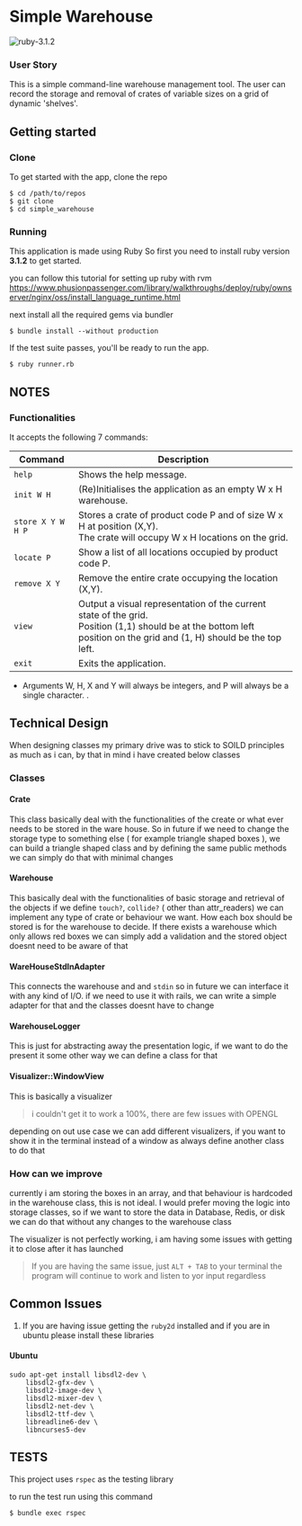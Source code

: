 
# Simple Warehouse 
![ruby-3.1.2](https://img.shields.io/badge/Ruby-v3.1.2-green.svg)


### User Story

This is a simple command-line warehouse management tool. The user can record the storage and removal of crates of variable sizes on a grid of dynamic 'shelves'.


## Getting started
### Clone
To get started with the app, clone the repo
```
$ cd /path/to/repos
$ git clone 
$ cd simple_warehouse
```

### Running
This application is made using Ruby So first you need to install ruby version **3.1.2** to get started.

you can follow this tutorial for setting up ruby with rvm https://www.phusionpassenger.com/library/walkthroughs/deploy/ruby/ownserver/nginx/oss/install_language_runtime.html

next install all the required gems via bundler
```
$ bundle install --without production
```
If the test suite passes, you'll be ready to run the app.

```
$ ruby runner.rb
```
## NOTES
### Functionalities
It accepts the following 7 commands:

| Command | Description |
| --- | --- |
| `help` | Shows the help message. |
| `init W H` | (Re)Initialises the application as an empty W x H warehouse. |
| `store X Y W H P` | Stores a crate of product code P and of size W x H at position (X,Y).<br>The crate will occupy W x H locations on the grid.|
| `locate P` | Show a list of all locations occupied by product code P. |
| `remove X Y` | Remove the entire crate occupying the location (X,Y). |
| `view` | Output a visual representation of the current state of the grid.<br>Position (1,1) should be at the bottom left position on the grid and (1, H) should be the top left. |
| `exit` | Exits the application. |

- Arguments W, H, X and Y will always be integers, and P will always be a single character. .

## Technical Design

When designing classes my primary drive was to stick to SOILD principles as
much as i can, by that in mind i have created below classes

### Classes
#### Crate

This class basically deal with the functionalities of the create or
what ever needs to be stored in the ware house. So in future if 
we need to change the storage type to something else ( for example triangle shaped boxes ),
we can build a triangle shaped class and by defining the same public 
methods we can simply do that with minimal changes

#### Warehouse
This basically deal with the functionalities of basic storage and retrieval of the objects 
if we define `touch?`, `collide?` ( other than attr_readers) we can implement any 
type of crate or behaviour we want. How each box should be stored is for the warehouse to 
decide. If there exists a warehouse which only allows red boxes we can simply add a validation
and the stored object doesnt need to be aware of that

#### WareHouseStdInAdapter

This connects the warehouse and and `stdin` so in future we can interface it with any
kind of I/O. if we need to use it with rails, we can write a simple adapter for that and the classes doesnt have to change
 
#### WarehouseLogger
This is just for abstracting away the presentation logic, if we want to do the present it some other way we can define a
class for that 

#### Visualizer::WindowView
This is basically a visualizer
> i couldn't get it to work a 100%, there are few issues with OPENGL

depending on out use case we can add different visualizers, if you want to show it
in the terminal instead of a window as always define another class to do that

### How can we improve

currently i am storing the boxes in an array, and that behaviour is hardcoded
in the warehouse class, this is not ideal. I would prefer moving the logic into 
storage classes, so if we want to store the data in Database, Redis, or disk
we can do that without any changes to the warehouse class
<br>

The visualizer is not perfectly working, i am having some issues with getting 
it to close after it has launched

> If you are having the same issue, just `ALT + TAB` to your terminal
> the program will continue to work and listen to yor input regardless


## Common Issues

1. If you are having issue getting the `ruby2d` installed and if you are in ubuntu please install these libraries
#### Ubuntu
```shell
sudo apt-get install libsdl2-dev \
    libsdl2-gfx-dev \
    libsdl2-image-dev \
    libsdl2-mixer-dev \
    libsdl2-net-dev \
    libsdl2-ttf-dev \
    libreadline6-dev \
    libncurses5-dev
```


## TESTS
This project uses `rspec` as the testing library

to run the test run using this command

```
$ bundle exec rspec
```
